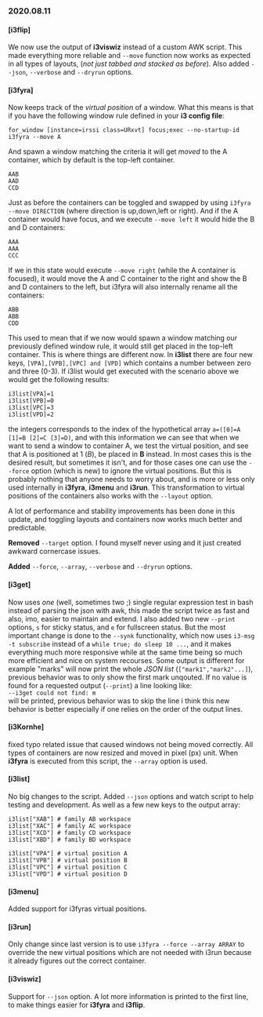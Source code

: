 ### 2020.08.11

#### [i3flip]

We now use the output of **i3viswiz** instead of a custom AWK script. This made everything more reliable and `--move` function now works as expected in all types of layouts, (*not just tabbed and stacked as before*). Also added `--json`, `--verbose` and `--dryrun` options.

#### [i3fyra]

Now keeps track of the *virtual position* of a window. What this means is that if you have the following window rule defined in your **i3 config file**:  

```
for_window [instance=irssi class=URxvt] focus;exec --no-startup-id i3fyra --move A
```

And spawn a window matching the criteria it will get *moved* to the A container, which by default is the top-left container.  

```
AAB
AAD
CCD
```

Just as before the containers can be toggled and swapped by using `i3fyra --move DIRECTION` (where direction is up,down,left or right). And if the A container would have focus, and we execute `--move left` it would hide the B and D containers:

```
AAA
AAA
CCC
```

If we in this state would execute `--move right` (while the A container is focused), it would move the A and C container to the right and show the B and D containers to the left, but i3fyra will also internally rename all the containers:  

```
ABB
ABB
CDD
```

This used to mean that if we now would spawn a window matching our previously defined window rule, it would still get placed in the top-left container. This is where things are different now. In **i3list** there are four new keys, `[VPA],[VPB],[VPC] and [VPD]` which contains a number between zero and three (0-3). If i3list would get executed with the scenario above we would get the following results:  

```
i3list[VPA]=1
i3list[VPB]=0
i3list[VPC]=3
i3list[VPD]=2
```

the integers corresponds to the index of the hypothetical array `a=([0]=A [1]=B [2]=C [3]=D)`, and with this information we can see that when we want to send a window to container A, we test the virtual position, and see that A is positioned at 1 (*B*), be placed in **B** instead. In most cases this is the desired result, but sometimes it isn't, and for those cases one can use the `--force` option (which is new) to ignore the virtual positions. But this is probably nothing that anyone needs to worry about, and is more or less only used internally in **i3fyra**, **i3menu** and **i3run**. This transformation to virtual positions of the containers also works with the `--layout` option.

A lot of performance and stability improvements has been done in this update, and toggling layouts and containers now works much better and predictable.  

**Removed**  `--target` option. I found myself never using and it just created awkward cornercase issues.  

**Added** `--force`, `--array`, `--verbose` and `--dryrun` options.

#### [i3get]
Now uses *one* (well, sometimes two ;) single regular expression test in bash instead of parsing the json with awk, this made the script twice as fast and also, imo, easier to maintain and extend. I also added two new `--print` options, `s` for sticky status, and `e` for fullscreen status. But the most important change is done to the `--synk` functionality, which now uses `i3-msg -t subscribe` instead of a `while true; do sleep 10 ...`, and it makes everything much more responsive while at the same time being so much more efficient and nice on system recourses. Some output is different for example "marks" will now print the whole *JSON list* (`["mark1","mark2"...]`), previous behavior was to only show the first mark unqouted. If no value is found for a requested output (`--print`) a line looking like:  
`--i3get could not find: m`  
will be printed, previous behavior was to skip the line i think this new behavior is better especially if one relies on the order of the output lines.

#### [i3Kornhe]

fixed typo related issue that caused windows not being moved correctly. All types of containers are now resized and moved in pixel (px) unit. When **i3fyra** is executed from this script, the `--array` option is used.

#### [i3list]

No big changes to the script. Added `--json` options and watch script to help testing and development. As well as a few new keys to the output array:  

``` shell
i3list["XAB"] # family AB workspace
i3list["XAC"] # family AC workspace
i3list["XCD"] # family CD workspace
i3list["XBD"] # family BD workspace

i3list["VPA"] # virtual position A
i3list["VPB"] # virtual position B
i3list["VPC"] # virtual position C
i3list["VPD"] # virtual position D
```

#### [i3menu]

Added support for i3fyras virtual positions.

#### [i3run]

Only change since last version is to use `i3fyra --force --array ARRAY` to override the new virtual positions which are not needed with i3run because it already figures out the correct container.

#### [i3viswiz]

Support for `--json` option. A lot more information is printed to the first line, to make things easier for **i3fyra** and **i3flip**.
